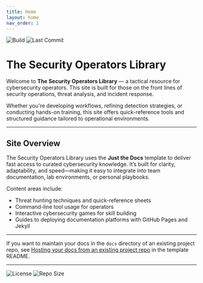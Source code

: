 ```yaml
---
title: Home
layout: home
nav_order: 1
---
```


![Build](https://github.com/chatala1/secops-starters/actions/workflows/pages.yml/badge.svg)  ![Last Commit](https://img.shields.io/github/last-commit/chatala1/secops-starters.svg)  

# The Security Operators Library

Welcome to **The Security Operators Library** — a tactical resource for cybersecurity operators. This site is built for those on the front lines of security operations, threat analysis, and incident response.

Whether you're developing workflows, refining detection strategies, or conducting hands-on training, this site offers quick-reference tools and structured guidance tailored to operational environments.

---

## Site Overview

The Security Operators Library uses the **Just the Docs** template to deliver fast access to curated cybersecurity knowledge. It’s built for clarity, adaptability, and speed—making it easy to integrate into team documentation, lab environments, or personal playbooks.

Content areas include:
- Threat hunting techniques and quick-reference sheets
- Command-line tool usage for operators
- Interactive cybersecurity games for skill building
- Guides to deploying documentation platforms with GitHub Pages and Jekyll

---

If you want to maintain your docs in the `docs` directory of an existing project repo, see [Hosting your docs from an existing project repo](https://github.com/just-the-docs/just-the-docs-template/blob/main/README.md#hosting-your-docs-from-an-existing-project-repo) in the template README.

----

![License](https://img.shields.io/github/license/chatala1/secops-starters.svg)  ![Repo Size](https://img.shields.io/github/repo-size/chatala1/secops-starters.svg)



